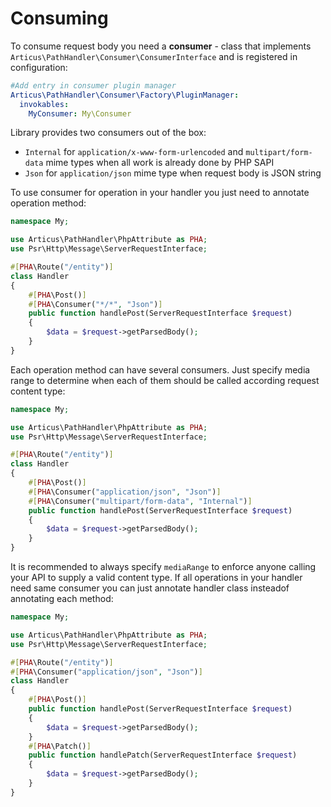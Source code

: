 # Consuming

To consume request body you need a **consumer** - class that implements `Articus\PathHandler\Consumer\ConsumerInterface` and is registered in configuration:
 
```YAML
#Add entry in consumer plugin manager 
Articus\PathHandler\Consumer\Factory\PluginManager:
  invokables:
    MyConsumer: My\Consumer 
```

Library provides two consumers out of the box:

- `Internal` for `application/x-www-form-urlencoded` and `multipart/form-data` mime types when all work is already done by PHP SAPI
- `Json` for `application/json` mime type when request body is JSON string

To use consumer for operation in your handler you just need to annotate operation method:

```PHP
namespace My;

use Articus\PathHandler\PhpAttribute as PHA;
use Psr\Http\Message\ServerRequestInterface;

#[PHA\Route("/entity")]
class Handler
{
    #[PHA\Post()]
    #[PHA\Consumer("*/*", "Json")]
    public function handlePost(ServerRequestInterface $request)
    {
        $data = $request->getParsedBody(); 
    }
}
```

Each operation method can have several consumers. Just specify media range to determine when each of them should be called according request content type: 

```PHP
namespace My;

use Articus\PathHandler\PhpAttribute as PHA;
use Psr\Http\Message\ServerRequestInterface;

#[PHA\Route("/entity")]
class Handler
{
    #[PHA\Post()]    
    #[PHA\Consumer("application/json", "Json")]
    #[PHA\Consumer("multipart/form-data", "Internal")]
    public function handlePost(ServerRequestInterface $request)
    {
        $data = $request->getParsedBody(); 
    }
}
```
It is recommended to always specify `mediaRange` to enforce anyone calling your API to supply a valid content type. 
If all operations in your handler need same consumer you can just annotate handler class insteadof annotating each method: 

```PHP
namespace My;

use Articus\PathHandler\PhpAttribute as PHA;
use Psr\Http\Message\ServerRequestInterface;

#[PHA\Route("/entity")]
#[PHA\Consumer("application/json", "Json")]
class Handler
{
    #[PHA\Post()]
    public function handlePost(ServerRequestInterface $request)
    {
        $data = $request->getParsedBody(); 
    }
    #[PHA\Patch()]
    public function handlePatch(ServerRequestInterface $request)
    {
        $data = $request->getParsedBody(); 
    }
}
```
